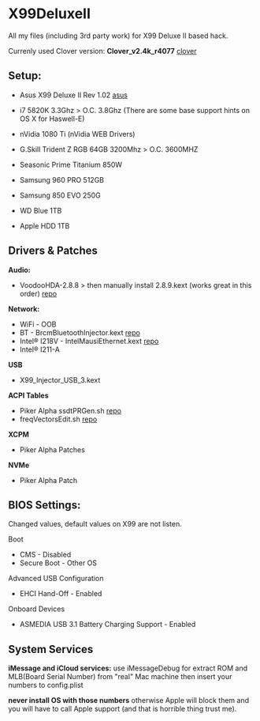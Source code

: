 # X99DeluxeII
All my files (including 3rd party work) for X99 Deluxe II based hack.

Currenly used Clover version: **Clover_v2.4k_r4077** [clover](https://sourceforge.net/projects/cloverefiboot/)

## **Setup:**
- Asus X99 Deluxe II Rev 1.02 [asus](https://www.asus.com/us/Motherboards/X99-DELUXE-II/)
- i7 5820K 3.3Ghz > O.C. 3.8Ghz (There are some base support hints on OS X for Haswell-E)
- nVidia 1080 Ti (nVidia WEB Drivers)
- G.Skill Trident Z RGB 64GB 3200Mhz > O.C. 3600MHZ
- Seasonic Prime Titanium 850W

- Samsung 960 PRO 512GB
- Samsung 850 EVO 250G
- WD Blue 1TB
- Apple HDD 1TB

## **Drivers & Patches**
**Audio:**
- VoodooHDA-2.8.8 > then manually install 2.8.9.kext (works great in this order) [repo](https://sourceforge.net/projects/voodoohda/)

**Network:**
- WiFi - OOB
- BT - BrcmBluetoothInjector.kext [repo](https://github.com/the-darkvoid/BrcmPatchRAM)
- Intel® I218V - IntelMausiEthernet.kext [repo](https://github.com/Mieze/IntelMausiEthernet)
- Intel® I211-A

**USB**
- X99_Injector_USB_3.kext

**ACPI Tables**
- Piker Alpha ssdtPRGen.sh [repo](https://github.com/Piker-Alpha/ssdtPRGen.sh)
- freqVectorsEdit.sh [repo](https://github.com/Piker-Alpha/freqVectorsEdit.sh)

**XCPM**
- Piker Alpha Patches

**NVMe**
- Piker Alpha Patch

## **BIOS Settings:**
Changed values, default values on X99 are not listen.

Boot
- CMS - Disabled
- Secure Boot - Other OS

Advanced USB Configuration
- EHCI Hand-Off - Enabled

Onboard Devices
- ASMEDIA USB 3.1 Battery Charging Support - Enabled

## **System Services**
**iMessage and iCloud services:**
use iMessageDebug for extract ROM and MLB(Board Serial Number) from
"real" Mac machine then insert your numbers to config.plist

**never install OS with those numbers** otherwise Apple will block them
and you will have to call Apple support (and that is horrible thing trust me).
